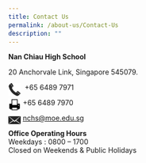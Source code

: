 ```yaml
---
title: Contact Us
permalink: /about-us/Contact-Us
description: ""
---
```

**Nan Chiau High School**

20 Anchorvale Link, Singapore 545079.  
  
<img src="/images/phone.png" 
     style="width:5%;float:left">  +65 6489 7971  
		 
<img src="/images/print.png" 
     style="width:5%;float:left"> +65 6489 7970 
		 
<img src="/images/mail.png" 
     style="width:5%;float:left"> [nchs@moe.edu.sg](mailto:nchs@moe.edu.sg)  
  

**Office Operating Hours**<br>
Weekdays : 0800 – 1700  
Closed on Weekends & Public Holidays